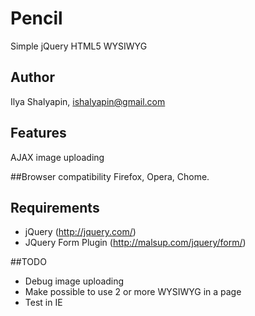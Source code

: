 # Pencil
Simple jQuery HTML5 WYSIWYG

## Author
Ilya Shalyapin, ishalyapin@gmail.com

## Features
AJAX image uploading

##Browser compatibility
Firefox, Opera, Chome.

## Requirements
 - jQuery (http://jquery.com/)
 - JQuery Form Plugin (http://malsup.com/jquery/form/)

##TODO
 - Debug image uploading
 - Make possible to use 2 or more WYSIWYG in a page
 - Test in IE


